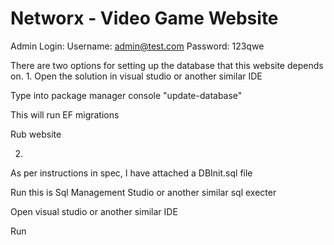 # Networx - Video Game Website
Admin Login:
Username: admin@test.com
Password: 123qwe

There are two options for setting up the database that this website depends on.
1. 
  Open the solution in visual studio or another similar IDE 
  >
  Type into package manager console "update-database"
  >
  This will run EF migrations
  >
  Rub website

2.
 As per instructions in spec, I have attached a DBInit.sql file 
 >
 Run this is Sql Management Studio or another similar sql execter
 >
 Open visual studio or another similar IDE
 >
 Run
 
 
